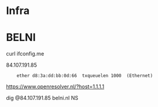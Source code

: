 #
# Infra
#

# BELNI

curl ifconfig.me

84.107.191.85

        ether d8:3a:dd:bb:0d:66  txqueuelen 1000  (Ethernet)

https://www.openresolver.nl/?host=1.1.1.1

dig @84.107.191.85 belni.nl NS

